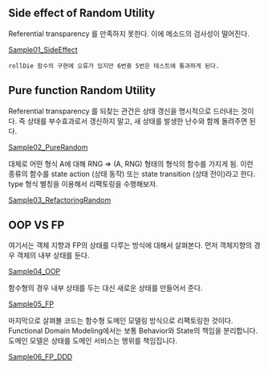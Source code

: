 ## Side effect of Random Utility

Referential transparency 를 만족하지 못한다. 이에 메소드의 검사성이 떨어진다.

[Sample01_SideEffect](Sample01_SideEffect.scala) 

```
rollDie 함수의 구현에 오류가 있지만 6번중 5번은 테스트에 통과하게 된다.

```

## Pure function Random Utility

Referential transparency 를 되찾는 관건은 상태 갱신을 명시적으로 드러내는 것이다. 
즉 상태를 부수효과로서 갱신하지 말고, 새 상태를 발생한 난수와 함께 돌려주면 된다. 

[Sample02_PureRandom](Sample02_PureRandom.scala)

대체로 어떤 형식 A에 대해 RNG => (A, RNG) 형태의 형식의 함수를 가지게 됨. 이런 종류의 함수를 state action (상태 동작) 또는 state transition 
(상태 전이)라고 한다. type 형식 별칭을 이용해서 리팩토링을 수행해보자.

[Sample03_RefactoringRandom](Sample03_RefactoringRandom.scala)

## OOP VS FP

여기서는 객체 지향과 FP의 상태를 다루는 방식에 대해서 살펴본다.
먼저 객체지향의 경우 객체의 내부 상태를 둔다.

[Sample04_OOP](Sample04_OOP.scala)

함수형의 경우 내부 상태를 두는 대신 새로운 상태를 만들어서 준다.

[Sample05_FP](Sample05_FP.scala)

마지막으로 살펴볼 코드는 함수형 도메인 모델링 방식으로 리팩토링한 것이다.
Functional Domain Modeling에서는 보통 Behavior와 State의 책임을 분리합니다.
도메인 모델은 상태를 도메인 서비스는 행위를 책임집니다.

[Sample06_FP_DDD](Sample06_FP_DDD.scala)